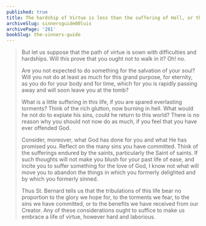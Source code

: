 ```yaml
---
published: true
title: The hardship of Virtue is less than the suffering of Hell, or the efforts of the Saints
archiveSlug: sinnersguide00luis
archivePage: '281'
bookSlug: the-sinners-guide
---
```


> But let us suppose that the path of virtue is sown with difficulties and hardships. Will this prove that you ought not to walk in it? Oh! no.
>
> Are you not expected to do something for the salvation of your soul? Will you not do at least as much for this grand purpose, for eternity, as you do for your body and for time, which for you is rapidly passing away and will soon leave you at the tomb?
>
> What is a little suffering in this life, if you are spared everlasting torments? Think of the rich glutton, now burning in hell. What would he not do to expiate his sins, could he return to this world? There is no reason why you should not now do as much, if you feel that you have ever offended God.
>
> Consider, moreover, what God has done for you and what He has promised you. Reflect on the many sins you have committed. Think of the sufferings endured by the saints, particularly the Saint of saints. If such thoughts will not make you blush for your past life of ease, and incite you to suffer something for the love of God, I know not what will move you to abandon the things in which you formerly delighted and by which you formerly sinned.
>
> Thus St. Bernard tells us that the tribulations of this life bear no proportion to the glory we hope for, to the torments we fear, to the sins we have committed, or to the benefits we have received from our Creator. Any of these considerations ought to suffice to make us embrace a life of virtue, however hard and laborious.
